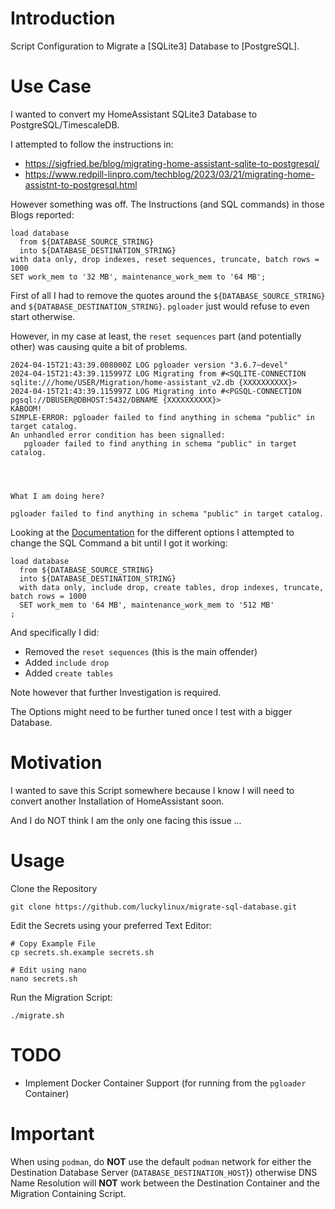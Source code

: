 # Introduction
Script Configuration to Migrate a [SQLite3] Database to [PostgreSQL].

# Use Case
I wanted to convert my HomeAssistant SQLite3 Database to PostgreSQL/TimescaleDB.

I attempted to follow the instructions in:
- https://sigfried.be/blog/migrating-home-assistant-sqlite-to-postgresql/
- https://www.redpill-linpro.com/techblog/2023/03/21/migrating-home-assistnt-to-postgresql.html

However something was off.
The Instructions (and SQL commands) in those Blogs reported:
```
load database
  from ${DATABASE_SOURCE_STRING}
  into ${DATABASE_DESTINATION_STRING}
with data only, drop indexes, reset sequences, truncate, batch rows = 1000
SET work_mem to '32 MB', maintenance_work_mem to '64 MB';
```

First of all I had to remove the quotes around the `${DATABASE_SOURCE_STRING}` and `${DATABASE_DESTINATION_STRING}`. `pgloader` just would refuse to even start otherwise.

However, in my case at least, the `reset sequences` part (and potentially other) was causing quite a bit of problems.

```
2024-04-15T21:43:39.008000Z LOG pgloader version "3.6.7~devel"
2024-04-15T21:43:39.115997Z LOG Migrating from #<SQLITE-CONNECTION sqlite:///home/USER/Migration/home-assistant_v2.db {XXXXXXXXXX}>
2024-04-15T21:43:39.115997Z LOG Migrating into #<PGSQL-CONNECTION pgsql://DBUSER@DBHOST:5432/DBNAME {XXXXXXXXXX}>
KABOOM!
SIMPLE-ERROR: pgloader failed to find anything in schema "public" in target catalog.
An unhandled error condition has been signalled:
   pgloader failed to find anything in schema "public" in target catalog.




What I am doing here?

pgloader failed to find anything in schema "public" in target catalog.

```

Looking at the [Documentation](https://github.com/dimitri/pgloader/blob/master/docs/ref/sqlite.rst) for the different options I attempted to change the SQL Command a bit until I got it working:
```
load database
  from ${DATABASE_SOURCE_STRING}
  into ${DATABASE_DESTINATION_STRING}
  with data only, include drop, create tables, drop indexes, truncate, batch rows = 1000
  SET work_mem to '64 MB', maintenance_work_mem to '512 MB'
;
``` 

And specifically I did:
- Removed the `reset sequences` (this is the main offender)
- Added `include drop`
- Added `create tables`

Note however that further Investigation is required.

The Options might need to be further tuned once I test with a bigger Database.

# Motivation
I wanted to save this Script somewhere because I know I will need to convert another Installation of HomeAssistant soon.

And I do NOT think I am the only one facing this issue ...

# Usage
Clone the Repository
```
git clone https://github.com/luckylinux/migrate-sql-database.git
```

Edit the Secrets using your preferred Text Editor:
```
# Copy Example File
cp secrets.sh.example secrets.sh

# Edit using nano
nano secrets.sh 
```

Run the Migration Script:
```
./migrate.sh
```

# TODO
- Implement Docker Container Support (for running from the `pgloader` Container)

# Important
When using `podman`, do **NOT** use the default `podman` network for either the Destination Database Server (`DATABASE_DESTINATION_HOST`}) otherwise DNS Name Resolution will **NOT** work between the Destination Container and the Migration Containing Script.

